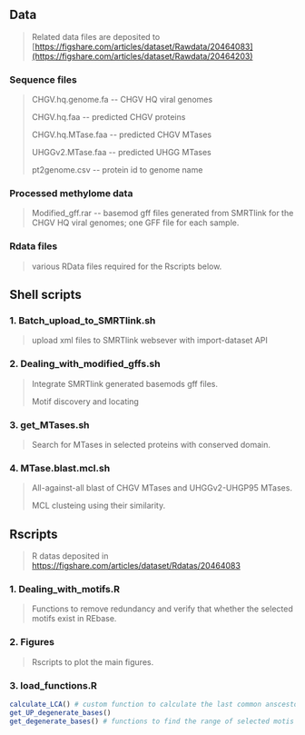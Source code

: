 ## Data

> Related data files are deposited to [https://figshare.com/articles/dataset/Rawdata/20464083](https://figshare.com/articles/dataset/Rawdata/20464203)

### Sequence files 

> CHGV.hq.genome.fa -- CHGV HQ viral genomes
> 
> CHGV.hq.faa -- predicted CHGV proteins
> 
> CHGV.hq.MTase.faa -- predicted CHGV MTases
> 
> UHGGv2.MTase.faa -- predicted UHGG MTases
> 
> pt2genome.csv -- protein id to genome name
> 
### Processed methylome data
> Modified_gff.rar -- basemod gff files generated from SMRTlink for the CHGV HQ viral genomes; one GFF file for each sample.

### Rdata files

> various RData files required for the Rscripts below.

## Shell scripts
### 1. Batch_upload_to_SMRTlink.sh
> upload xml files to SMRTlink websever with import-dataset API
### 2. Dealing_with_modified_gffs.sh
> Integrate SMRTlink generated basemods gff files. 
> 
> Motif discovery and locating
### 3. get_MTases.sh
> Search for MTases in selected proteins with conserved domain.
### 4. MTase.blast.mcl.sh
> All-against-all blast of CHGV MTases and UHGGv2-UHGP95 MTases.
> 
> MCL clusteing using their similarity.

## Rscripts
> R datas deposited in https://figshare.com/articles/dataset/Rdatas/20464083
### 1. Dealing_with_motifs.R
> Functions to remove redundancy and verify that whether the selected motifs exist in REbase.
### 2. Figures
> Rscripts to plot the main figures.
### 3. load_functions.R
```r
calculate_LCA() # custom function to calculate the last common anscestor of selected bacterias
get_UP_degenerate_bases()
get_degenerate_bases() # functions to find the range of selected motis
```
